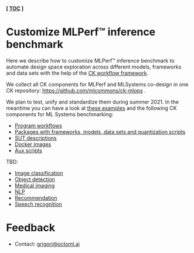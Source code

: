 **[ [TOC](../README.md) ]**

# Customize MLPerf&trade; inference benchmark

Here we describe how to customize MLPerf&trade; inference benchmark 
to automate design space exploration across different models, frameworks and data sets 
with the help of the [CK workflow framework](https://github.com/mlcommons/ck).


We collect all CK components for MLPerf and MLSystems co-design in one CK repository: https://github.com/mlcommons/ck-mlops .

We plan to test, unify and standardize them during summer 2021. 
In the meantime you can have a look at [these examples](../reproduce/README.md)
and the following CK components for ML Systems benchmarking:
* [Program workflows](https://github.com/mlcommons/ck-mlops/tree/main/program)
* [Packages with frameworks, models, data sets and quantization scripts](https://github.com/mlcommons/ck-mlops/tree/main/package)
* [SUT descriptions](https://github.com/mlcommons/ck-mlops/tree/main/sut)
* [Docker images](https://github.com/mlcommons/ck-mlops/tree/main/docker)
* [Aux scripts](https://github.com/mlcommons/ck-mlops/tree/main/script)


TBD:

* [Image classification](task-image-classification.md)
* [Object detection](task-object-detection.md)
* [Medical imaging ](task-medical-imaging.md)
* [NLP](task-nlp.md)
* [Recommendation](task-recommendation.md)
* [Speech recognition](task-speech-recognition.md)




# Feedback
* Contact: grigori@octoml.ai
